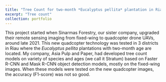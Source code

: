 ```yaml
---
title: "Tree Count for two-month *Eucalyptus pellita* plantation in Riau using YOLOv5 computer vision"
excerpt: "Tree count"
collection: portfolio
---
```


This project started when Sinarmas Forestry, our sister company, upgraded their remote sensing imaging from fixed-wing to quadcopter drone UAVs, around late 2021. This new quadcopter technology was tested in 3 districts in Riau where the *Eucalyptus pellita* plantations with two-month age are located. My company, Asia Pulp and Paper, had developed tree count models on variety of species and ages (we call it Stratum) based on Faster R-CNN and Mask R-CNN object detection models, mostly on the fixed-wing images. When these models were tested on the new quadcopter images, the accuracy (F1-score) was not so good. 
